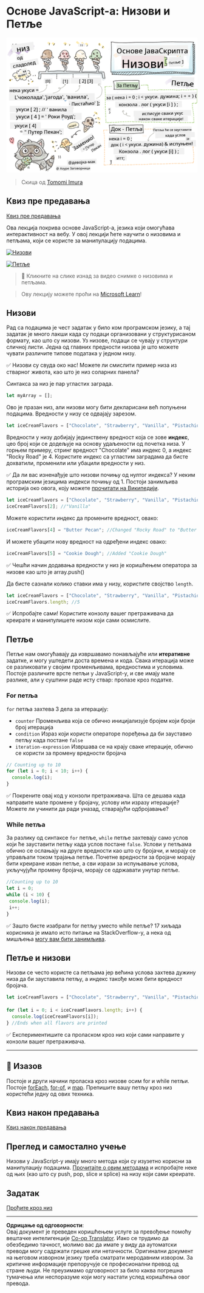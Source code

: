 <!--
CO_OP_TRANSLATOR_METADATA:
{
  "original_hash": "3f7f87871312cf6cc12662da7d973182",
  "translation_date": "2025-08-28T10:21:54+00:00",
  "source_file": "2-js-basics/4-arrays-loops/README.md",
  "language_code": "sr"
}
-->
# Основе JavaScript-а: Низови и Петље

![Основе JavaScript-а - Низови](../../../../translated_images/webdev101-js-arrays.439d7528b8a294558d0e4302e448d193f8ad7495cc407539cc81f1afe904b470.sr.png)  
> Скица од [Tomomi Imura](https://twitter.com/girlie_mac)

## Квиз пре предавања  
[Квиз пре предавања](https://ff-quizzes.netlify.app/web/quiz/13)

Ова лекција покрива основе JavaScript-а, језика који омогућава интерактивност на вебу. У овој лекцији ћете научити о низовима и петљама, који се користе за манипулацију подацима.

[![Низови](https://img.youtube.com/vi/1U4qTyq02Xw/0.jpg)](https://youtube.com/watch?v=1U4qTyq02Xw "Низови")

[![Петље](https://img.youtube.com/vi/Eeh7pxtTZ3k/0.jpg)](https://www.youtube.com/watch?v=Eeh7pxtTZ3k "Петље")

> 🎥 Кликните на слике изнад за видео снимке о низовима и петљама.

> Ову лекцију можете проћи на [Microsoft Learn](https://docs.microsoft.com/learn/modules/web-development-101-arrays/?WT.mc_id=academic-77807-sagibbon)!

## Низови

Рад са подацима је чест задатак у било ком програмском језику, а тај задатак је много лакши када су подаци организовани у структурисаном формату, као што су низови. Уз низове, подаци се чувају у структури сличној листи. Једна од главних предности низова је што можете чувати различите типове података у једном низу.

✅ Низови су свуда око нас! Можете ли смислити пример низа из стварног живота, као што је низ соларних панела?

Синтакса за низ је пар угластих заграда.

```javascript
let myArray = [];
```

Ово је празан низ, али низови могу бити декларисани већ попуњени подацима. Вредности у низу се одвајају зарезом.

```javascript
let iceCreamFlavors = ["Chocolate", "Strawberry", "Vanilla", "Pistachio", "Rocky Road"];
```

Вредности у низу добијају јединствену вредност која се зове **индекс**, цео број који се додељује на основу удаљености од почетка низа. У горњем примеру, стринг вредност "Chocolate" има индекс 0, а индекс "Rocky Road" је 4. Користите индекс са угластим заградама да бисте дохватили, променили или убацили вредности у низ.

✅ Да ли вас изненађује што низови почињу од нултог индекса? У неким програмским језицима индекси почињу од 1. Постоји занимљива историја око овога, коју можете [прочитати на Википедији](https://en.wikipedia.org/wiki/Zero-based_numbering).

```javascript
let iceCreamFlavors = ["Chocolate", "Strawberry", "Vanilla", "Pistachio", "Rocky Road"];
iceCreamFlavors[2]; //"Vanilla"
```

Можете користити индекс да промените вредност, овако:

```javascript
iceCreamFlavors[4] = "Butter Pecan"; //Changed "Rocky Road" to "Butter Pecan"
```

И можете убацити нову вредност на одређени индекс овако:

```javascript
iceCreamFlavors[5] = "Cookie Dough"; //Added "Cookie Dough"
```

✅ Чешћи начин додавања вредности у низ је коришћењем оператора за низове као што је array.push()

Да бисте сазнали колико ставки има у низу, користите својство `length`.

```javascript
let iceCreamFlavors = ["Chocolate", "Strawberry", "Vanilla", "Pistachio", "Rocky Road"];
iceCreamFlavors.length; //5
```

✅ Испробајте сами! Користите конзолу вашег претраживача да креирате и манипулишете низом који сами осмислите.

## Петље

Петље нам омогућавају да извршавамо понављајуће или **итеративне** задатке, и могу уштедети доста времена и кода. Свака итерација може се разликовати у својим променљивама, вредностима и условима. Постоје различите врсте петљи у JavaScript-у, и све имају мале разлике, али у суштини раде исту ствар: пролазе кроз податке.

### For петља

`for` петља захтева 3 дела за итерацију:  
- `counter` Променљива која се обично иницијализује бројем који броји број итерација  
- `condition` Израз који користи операторе поређења да би зауставио петљу када постане `false`  
- `iteration-expression` Извршава се на крају сваке итерације, обично се користи за промену вредности бројача  

```javascript
// Counting up to 10
for (let i = 0; i < 10; i++) {
  console.log(i);
}
```

✅ Покрените овај код у конзоли претраживача. Шта се дешава када направите мале промене у бројачу, услову или изразу итерације? Можете ли учинити да ради уназад, стварајући одбројавање?

### While петља

За разлику од синтаксе `for` петље, `while` петље захтевају само услов који ће зауставити петљу када услов постане `false`. Услови у петљама обично се ослањају на друге вредности као што су бројачи, и морају се управљати током трајања петље. Почетне вредности за бројаче морају бити креиране изван петље, а сви изрази за испуњавање услова, укључујући промену бројача, морају се одржавати унутар петље.

```javascript
//Counting up to 10
let i = 0;
while (i < 10) {
 console.log(i);
 i++;
}
```

✅ Зашто бисте изабрали for петљу уместо while петље? 17 хиљада корисника је имало исто питање на StackOverflow-у, а нека од мишљења [могу вам бити занимљива](https://stackoverflow.com/questions/39969145/while-loops-vs-for-loops-in-javascript).

## Петље и низови

Низови се често користе са петљама јер већина услова захтева дужину низа да би зауставила петљу, а индекс такође може бити вредност бројача.

```javascript
let iceCreamFlavors = ["Chocolate", "Strawberry", "Vanilla", "Pistachio", "Rocky Road"];

for (let i = 0; i < iceCreamFlavors.length; i++) {
  console.log(iceCreamFlavors[i]);
} //Ends when all flavors are printed
```

✅ Експериментишите са проласком кроз низ који сами направите у конзоли вашег претраживача.

---

## 🚀 Изазов

Постоје и други начини проласка кроз низове осим for и while петљи. Постоје [forEach](https://developer.mozilla.org/docs/Web/JavaScript/Reference/Global_Objects/Array/forEach), [for-of](https://developer.mozilla.org/docs/Web/JavaScript/Reference/Statements/for...of), и [map](https://developer.mozilla.org/docs/Web/JavaScript/Reference/Global_Objects/Array/map). Препишите вашу петљу кроз низ користећи једну од ових техника.

## Квиз након предавања  
[Квиз након предавања](https://ff-quizzes.netlify.app/web/quiz/14)

## Преглед и самостално учење

Низови у JavaScript-у имају много метода који су изузетно корисни за манипулацију подацима. [Прочитајте о овим методама](https://developer.mozilla.org/docs/Web/JavaScript/Reference/Global_Objects/Array) и испробајте неке од њих (као што су push, pop, slice и splice) на низу који сами креирате.

## Задатак

[Прођите кроз низ](assignment.md)  

---

**Одрицање од одговорности**:  
Овај документ је преведен коришћењем услуге за превођење помоћу вештачке интелигенције [Co-op Translator](https://github.com/Azure/co-op-translator). Иако се трудимо да обезбедимо тачност, молимо вас да имате у виду да аутоматски преводи могу садржати грешке или нетачности. Оригинални документ на његовом изворном језику треба сматрати меродавним извором. За критичне информације препоручује се професионални превод од стране људи. Не преузимамо одговорност за било каква погрешна тумачења или неспоразуме који могу настати услед коришћења овог превода.